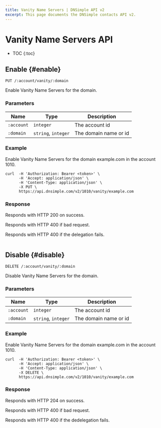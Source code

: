 ```yaml
---
title: Vanity Name Servers | DNSimple API v2
excerpt: This page documents the DNSimple contacts API v2.
---
```


# Vanity Name Servers API

* TOC
{:toc}


## Enable {#enable}

    PUT /:account/vanity/:domain

Enable Vanity Name Servers for the domain.

### Parameters

Name | Type | Description
-----|------|------------
`:account` | `integer` | The account id
`:domain` | `string`, `integer` | The domain name or id

### Example

Enable Vanity Name Servers for the domain example.com in the account 1010.

    curl  -H 'Authorization: Bearer <token>' \
          -H 'Accept: application/json' \
          -H 'Content-Type: application/json' \
          -X PUT \
          https://api.dnsimple.com/v2/1010/vanity/example.com

### Response

Responds with HTTP 200 on success.

Responds with HTTP 400 if bad request.

Responds with HTTP 400 if the delegation fails.

~~~json
~~~

## Disable {#disable}

    DELETE /:account/vanity/:domain

Disable Vanity Name Servers for the domain.

### Parameters

Name | Type | Description
-----|------|------------
`:account` | `integer` | The account id
`:domain` | `string`, `integer` | The domain name or id

### Example

Enable Vanity Name Servers for the domain example.com in the account 1010.

    curl  -H 'Authorization: Bearer <token>' \
          -H 'Accept: application/json' \
          -H 'Content-Type: application/json' \
          -X DELETE \
          https://api.dnsimple.com/v2/1010/vanity/example.com

### Response

Responds with HTTP 204 on success.

Responds with HTTP 400 if bad request.

Responds with HTTP 400 if the dedelegation fails.
